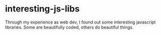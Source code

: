 # interesting-js-libs
Through my experience as web dev, I found out some interesting javascript libraries. Some are beautifully coded, others do beautiful things. 
